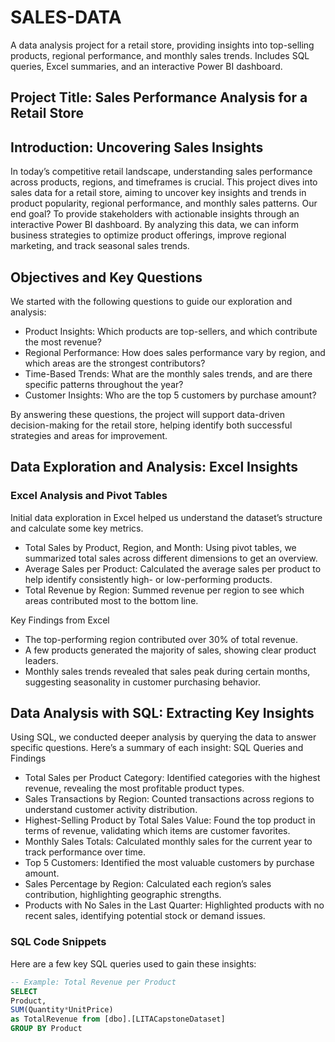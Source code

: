 # SALES-DATA
A data analysis project for a retail store, providing insights into top-selling products, regional performance, and monthly sales trends. Includes SQL queries, Excel summaries, and an interactive Power BI dashboard.

## Project Title: Sales Performance Analysis for a Retail Store

## Introduction: Uncovering Sales Insights
In today’s competitive retail landscape, understanding sales performance across products, regions, and timeframes is crucial. This project dives into sales data for a retail store, aiming to uncover key insights and trends in product popularity, regional performance, and monthly sales patterns.
Our end goal? To provide stakeholders with actionable insights through an interactive Power BI dashboard. By analyzing this data, we can inform business strategies to optimize product offerings, improve regional marketing, and track seasonal sales trends.

## Objectives and Key Questions

We started with the following questions to guide our exploration and analysis:
- Product Insights: Which products are top-sellers, and which contribute the most revenue?
- Regional Performance: How does sales performance vary by region, and which areas are the strongest contributors?
- Time-Based Trends: What are the monthly sales trends, and are there specific patterns throughout the year?
- Customer Insights: Who are the top 5 customers by purchase amount?

By answering these questions, the project will support data-driven decision-making for the retail store, helping identify both successful strategies and areas for improvement.

## Data Exploration and Analysis: Excel Insights

### Excel Analysis and Pivot Tables

Initial data exploration in Excel helped us understand the dataset’s structure and calculate some key metrics.

- Total Sales by Product, Region, and Month: Using pivot tables, we summarized total sales across different dimensions to get an overview.
- Average Sales per Product: Calculated the average sales per product to help identify consistently high- or low-performing products.
-  Total Revenue by Region: Summed revenue per region to see which areas contributed most to the bottom line.

Key Findings from Excel

- The top-performing region contributed over 30% of total revenue.
- A few products generated the majority of sales, showing clear product leaders.
- Monthly sales trends revealed that sales peak during certain months, suggesting seasonality in customer purchasing behavior.

## Data Analysis with SQL: Extracting Key Insights

Using SQL, we conducted deeper analysis by querying the data to answer specific questions. Here’s a summary of each insight:
SQL Queries and Findings

  - Total Sales per Product Category: Identified categories with the highest revenue, revealing the most profitable product types.
  - Sales Transactions by Region: Counted transactions across regions to understand customer activity distribution.
  - Highest-Selling Product by Total Sales Value: Found the top product in terms of revenue, validating which items are customer favorites.
  - Monthly Sales Totals: Calculated monthly sales for the current year to track performance over time.
  - Top 5 Customers: Identified the most valuable customers by purchase amount.
  - Sales Percentage by Region: Calculated each region’s sales contribution, highlighting geographic strengths.
  - Products with No Sales in the Last Quarter: Highlighted products with no recent sales, identifying potential stock or demand issues.

### SQL Code Snippets

Here are a few key SQL queries used to gain these insights:
``` SQL
-- Example: Total Revenue per Product
SELECT
Product,
SUM(Quantity*UnitPrice)
as TotalRevenue from [dbo].[LITACapstoneDataset]
GROUP BY Product


